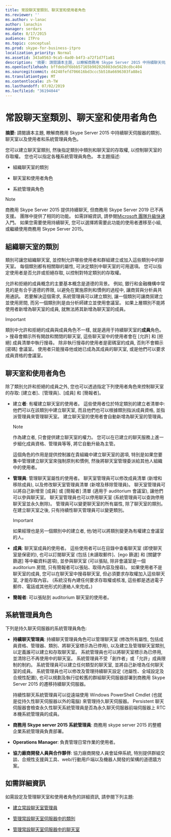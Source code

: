 ```yaml
---
title: 常設聊天室類別、聊天室和使用者角色
ms.reviewer: ''
ms.author: v-lanac
author: lanachin
manager: serdars
ms.date: 8/17/2015
audience: ITPro
ms.topic: conceptual
ms.prod: skype-for-business-itpro
localization_priority: Normal
ms.assetid: 343a0563-9ca5-4ad0-b4f3-a72f1d7f1a81
description: '摘要: 請閱讀本主題, 以瞭解商務用 Skype Server 2015 中持續聊天伺服器的類別、聊天室以及使用者和系統管理員角色。'
ms.openlocfilehash: bffdebdf6bbb57165b902026083de5628cdbc404
ms.sourcegitcommit: d4248fefd706616bd3ccc5b510a6696303fa88e1
ms.translationtype: MT
ms.contentlocale: zh-TW
ms.lasthandoff: 07/02/2019
ms.locfileid: "36194044"
---
```

# <a name="persistent-chat-categories-chat-rooms-and-user-roles-in-skype-for-business-server-2015"></a>常設聊天室類別、聊天室和使用者角色
 
**摘要:** 請閱讀本主題, 瞭解商務用 Skype Server 2015 中持續聊天伺服器的類別、聊天室以及使用者和系統管理員角色。
  
您可以建立聊天室類別, 然後指定類別中類別和聊天室的存取權, 以控制聊天室的存取權。 您也可以指定各種系統管理員角色。 本主題描述: 
  
- 組織聊天室的類別
    
- 聊天室和使用者角色
    
- 系統管理員角色

> [!NOTE] 
> 商務用 Skype Server 2015 提供持續聊天, 但商務用 Skype Server 2019 已不再支援。 團隊中提供了相同的功能。 如需詳細資訊, 請參閱[Microsoft 團隊升級快速](/microsoftteams/upgrade-start-here)入門。 如果您需要使用持續聊天, 您可以選擇將需要此功能的使用者遷移至小組, 或繼續使用商務用 Skype Server 2015。 
    
## <a name="categories-for-organizing-chat-rooms"></a>組織聊天室的類別

類別可讓您組織聊天室, 並控制允許哪些使用者和群組建立或加入這些類別中的聊天室。 每個類別都有相關聯的屬性, 可決定類別中聊天室的可用選項。 您可以指定使用者是否允許或拒絕存取, 以控制對特定類別的存取權。
  
允許和拒絕的成員概念的主要基本概念是道德的背景。 例如, 銀行和金融機構中常見的是有合乎道德的界限, 以避免在實施原則和慣例的過程中, 讓商貿與分析員共用通訊。 若要解決這個需求, 系統管理員可以建立類別, 讓一個類別可讓商貿建立並使用房間, 而另一個類別則是由分析師建立並使用會議室。 如果上層類別不能將使用者新增為聊天室的成員, 就無法將其新增為聊天室的成員。
  
> [!IMPORTANT]
> 類別中允許和拒絕的成員與成員角色不一樣, 就是適用于持續聊天室的**成員**角色。 > 搜尋會顯示所有開啟和關閉的聊天室, 這些聊天室中的使用者會在 [允許] 和 [拒絕] 成員清單中執行搜尋。 除非執行搜尋的使用者是密碼室的成員, 否則不會顯示 [密碼] 會議室。 使用者只能搜尋他或她已成為其成員的聊天室, 或是他們可以要求成員資格的會議室。 
  
## <a name="chat-rooms-and-user-roles"></a>聊天室和使用者角色

除了類別允許和拒絕的成員之外, 您也可以透過指定下列使用者角色來控制聊天室的存取: [建立者]、[管理員]、[成員] 和 [簡報者]。
  
- 建立**者**: 有權建立聊天室的使用者。 這些使用者位於特定類別的建立者清單中: 他們可以在該類別中建立聊天室, 而且他們也可以根據類別指派成員資格, 並指派管理員來管理聊天室。 建立聊天室的使用者會自動新增為聊天室的管理員。
    
    > [!NOTE]
    > 作為建立者, 只會提供建立聊天室的權力。 您可以在已建立的聊天服務上進一步細化成員資格、管理員等等, 將它自動升級為主管。 
  
    這個角色的作用是提供控制誰在貴組織中建立聊天室的選項, 特別是如果您要集中管理建立聊天室來強制原則和慣例, 然後將聊天室管理委派給其他人組織中的使用者。
    
- **管理員**: 管理聊天室屬性的使用者。 聊天室管理員可以修改成員清單 (新增和移除成員), 以及修改聊天室管理員清單 (新增及移除管理員)。 聊天室管理員可以將自己新增至 [成員] 或 [簡報者] 清單 (適用于 auditorium 會議室), 讓他們可以參與聊天室。 聊天室管理員也可以停用聊天室 (系統管理員可以查詢停用聊天室並永久刪除)。 管理員可以變更聊天室的所有屬性, 除了聊天室的類別。 在建立聊天室之後, 只有持續性聊天管理員可以變更類別。
    
    > [!IMPORTANT]
    > 如果經理也是另一個類別中的建立者, 他/她可以將類別變更為有權建立會議室的人。 
  
- **成員**: 聊天室成員的使用者。 這些使用者可以在目錄中查看聊天室 (即使聊天室是保密的), 也可以訂閱聊天室 (包括 [未讀取郵件]、[ego 篩選] 和 [關鍵字篩選] 等中繼資料選項), 並參與聊天室 (可以張貼, 除非會議室是一個 auditorium 房間, 只有簡報者可以張貼、取得內容及搜尋)。 如果使用者不是聊天室的成員, 您可以在聊天室中搜尋聊天室, 但必須要求存取權加入這些聊天室, 才能存取內容。 (系統沒有內建任何要求存取權或核准, 這些都是透過電子郵件、電話或其他形式的連絡人來完成。)
    
- **簡報者**: 可以張貼到 auditorium 聊天室的使用者。
    
## <a name="administrator-roles"></a>系統管理員角色

下列是持久聊天伺服器的系統管理員角色:
  
- **持續聊天管理員**: 持續聊天管理員角色可以管理聊天室 (修改所有屬性, 包括成員資格、管理器、類別、將聊天室標示為已停用), 以及建立及管理聊天室類別, 以定義誰可以建立和存取聊天室。 系統管理員也可以將聊天室標示為已停用, 並清除已不再使用中的聊天室。 系統管理員不受「創作者」或「允許」成員限制的制約。 系統管理員可以建立任何類型的聊天室, 並將自己新增為任何聊天室的成員。 系統管理員也可以修改及管理持續聊天設定 (池屬性、全域設定及合規性配置), 也可以規劃及執行從較舊的群組聊天伺服器部署到商務用 Skype Server 2015 的遷移持續聊天伺服器。
    
    持續性聊天系統管理員可以從遠端使用 Windows PowerShell Cmdlet (也就是從持久性聊天伺服器以外的電腦) 來管理持久聊天伺服器。 Persistent 聊天伺服器會檢查永久性聊天系統管理員是否為永久聊天伺服器前端伺服器上 RTC 本機系統管理員的成員。
    
- **商務用 Skype server 2015 系統管理員**: 商務用 skype server 2015 的整體企業系統管理員負責部署。
    
- **Operations Manager**: 負責管理日常作業的使用者。
    
- **協力廠商開發人員與合作夥伴**: 協力廠商開發人員會延伸系統, 特別提供群組交談、合規性支援與工具、web/行動用戶端以及機器人開發的架構的道德牆方案。
    
## <a name="for-more-information"></a>如需詳細資訊

如需設定及管理聊天室和使用者角色的詳細資訊, 請參閱下列主題:
  
- [建立常設聊天室管理員](../../deploy/deploy-persistent-chat-server/create-a-persistent-chat-administrator.md)
    
- [管理常設聊天室伺服器中的類別](../../manage/persistent-chat/categories.md)
    
- [管理常設聊天室伺服器中的聊天室](../../manage/persistent-chat/chat-rooms.md)
    

